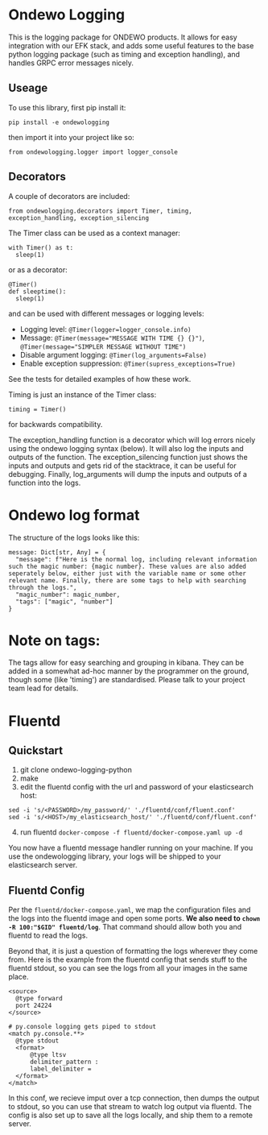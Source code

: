 # Ondewo Logging

This is the logging package for ONDEWO products. It allows for easy integration with our EFK stack, and adds some useful features to the base python logging package (such as timing and exception handling), and handles GRPC error messages nicely.

## Useage

To use this library, first pip install it:
```
pip install -e ondewologging
```

then import it into your project like so:
```
from ondewologging.logger import logger_console
```

## Decorators

A couple of decorators are included:
```
from ondewologging.decorators import Timer, timing, exception_handling, exception_silencing
```

The Timer class can be used as a context manager:
```
with Timer() as t:
  sleep(1)
```

or as a decorator:
```
@Timer()
def sleeptime():
  sleep(1)
```
and can be used with different messages or logging levels:
* Logging level: `@Timer(logger=logger_console.info)`
* Message: `@Timer(message="MESSAGE WITH TIME {} {}")`, `@Timer(message="SIMPLER MESSAGE WITHOUT TIME")`
* Disable argument logging: `@Timer(log_arguments=False)`
* Enable exception suppression: `@Timer(supress_exceptions=True)`

See the tests for detailed examples of how these work.

Timing is just an instance of the Timer class:
```
timing = Timer()
```
for backwards compatibility.

The exception_handling function is a decorator which will log errors nicely using the ondewo logging syntax (below). It will also log the inputs and outputs of the function. The exception_silencing function just shows the inputs and outputs and gets rid of the stacktrace, it can be useful for debugging. Finally, log_arguments will dump the inputs and outputs of a function into the logs.


# Ondewo log format

The structure of the logs looks like this:
```
message: Dict[str, Any] = {
  "message": f"Here is the normal log, including relevant information such the magic number: {magic number}. These values are also added seperately below, either just with the variable name or some other relevant name. Finally, there are some tags to help with searching through the logs.",
  "magic_number": magic_number,
  "tags": ["magic", "number"]
}
```

# Note on tags:

The tags allow for easy searching and grouping in kibana. They can be added in a somewhat ad-hoc manner by the programmer on the ground, though some (like 'timing') are standardised. Please talk to your project team lead for details.

# Fluentd

## Quickstart

1) git clone ondewo-logging-python
2) make
3) edit the fluentd config with the url and password of your elasticsearch host:
```
sed -i 's/<PASSWORD>/my_password/' './fluentd/conf/fluent.conf'
sed -i 's/<HOST>/my_elasticsearch_host/' './fluentd/conf/fluent.conf'
```
4) run fluentd `docker-compose -f fluentd/docker-compose.yaml up -d`

You now have a fluentd message handler running on your machine. If you use the ondewologging library, your logs will be shipped to your elasticsearch server.

## Fluentd Config

Per the `fluentd/docker-compose.yaml`, we map the configuration files and the logs into the fluentd image and open some ports. **We also need to `chown -R 100:"$GID" fluentd/log`**. That command should allow both you and fluentd to read the logs.

Beyond that, it is just a question of formatting the logs wherever they come from. Here is the example from the fluentd config that sends stuff to the fluentd stdout, so you can see the logs from all your images in the same place.
```
<source>
  @type forward
  port 24224
</source>

# py.console logging gets piped to stdout
<match py.console.**>
  @type stdout
  <format>
      @type ltsv
      delimiter_pattern :
      label_delimiter =
  </format>
</match>

```

In this conf, we recieve imput over a tcp connection, then dumps the output to stdout, so you can use that stream to watch log output via fluentd. The config is also set up to save all the logs locally, and ship them to a remote server.
